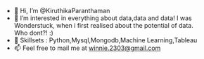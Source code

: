 - 👋 Hi, I’m @KiruthikaParanthaman 
- 👀 I’m interested in everything about data,data and data! I was Wonderstuck, when i first realised about the potential of data.        
                        Who dont?! :)
- 🌱 Skillsets : Python,Mysql,Mongodb,Machine Learning,Tableau
- 📫 Feel free to mail me at winnie.2303@gmail.com

<!---
KiruthikaParanthaman/KiruthikaParanthaman is a ✨ special ✨ repository because its `README.md` (this file) appears on your GitHub profile.
You can click the Preview link to take a look at your changes.
--->

